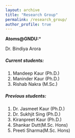 ```yaml
---
layout: archive
title: "Research Group"
permalink: /research_group/
author_profile: true
---
```


**Atoms@GNDU:***

Dr. Bindiya Arora

##### Current students:

1. Mandeep Kaur (Ph.D.)
1. Maninder Kaur (Ph.D.)
1. Rishab Nakra (M.Sc.)

##### Previous students:

1. Dr. Jasmeet Kaur (Ph.D.)
1. Dr. Sukhjit Sing (Ph.D.)
1. Kiranpreet Kaur (Ph.D.)
1. Shankar Dutt(M.Sc. Hons)
1. Preeti Sharma(M.Sc. Hons)

